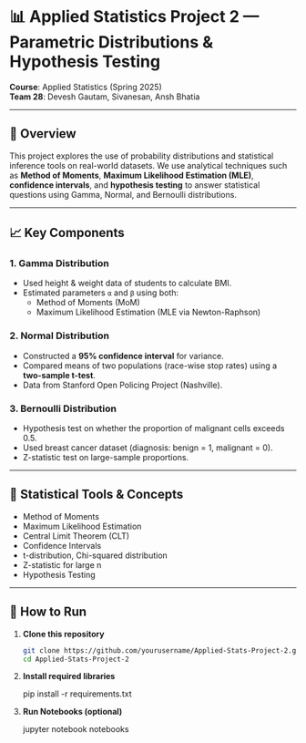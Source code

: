 # 📊 Applied Statistics Project 2 — Parametric Distributions & Hypothesis Testing

**Course**: Applied Statistics (Spring 2025)  
**Team 28**: Devesh Gautam, Sivanesan, Ansh Bhatia

---

## 📘 Overview

This project explores the use of probability distributions and statistical inference tools on real-world datasets. We use analytical techniques such as **Method of Moments**, **Maximum Likelihood Estimation (MLE)**, **confidence intervals**, and **hypothesis testing** to answer statistical questions using Gamma, Normal, and Bernoulli distributions.

---

## 📈 Key Components

### 1. Gamma Distribution
- Used height & weight data of students to calculate BMI.
- Estimated parameters `α` and `β` using both:
  - Method of Moments (MoM)
  - Maximum Likelihood Estimation (MLE via Newton-Raphson)

### 2. Normal Distribution
- Constructed a **95% confidence interval** for variance.
- Compared means of two populations (race-wise stop rates) using a **two-sample t-test**.
- Data from Stanford Open Policing Project (Nashville).

### 3. Bernoulli Distribution
- Hypothesis test on whether the proportion of malignant cells exceeds 0.5.
- Used breast cancer dataset (diagnosis: benign = 1, malignant = 0).
- Z-statistic test on large-sample proportions.

---

## 🧪 Statistical Tools & Concepts

- Method of Moments
- Maximum Likelihood Estimation
- Central Limit Theorem (CLT)
- Confidence Intervals
- t-distribution, Chi-squared distribution
- Z-statistic for large n
- Hypothesis Testing

---

## 🚀 How to Run

1. **Clone this repository**
   ```bash
   git clone https://github.com/yourusername/Applied-Stats-Project-2.git
   cd Applied-Stats-Project-2

2. **Install required libraries**

    pip install -r requirements.txt

3. **Run Notebooks (optional)**

    jupyter notebook notebooks

